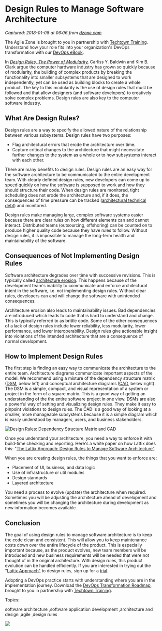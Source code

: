 # Design Rules to Manage Software Architecture

_Captured: 2018-01-08 at 06:06 from [dzone.com](https://dzone.com/articles/design-rules-to-manage-software-architecture?edition=351091&utm_source=Daily%20Digest&utm_medium=email&utm_campaign=Daily%20Digest%202018-01-07)_

The Agile Zone is brought to you in partnership with [Techtown Training](https://dzone.com/go?i=266428&u=http%3A%2F%2Fwww.techtowntraining.com%2F). Understand how your role fits into your organization's DevOps transformation with our [DevOps eBook](https://dzone.com/go?i=266428&u=http%3A%2F%2Fpages.aspeinc.com%2Fdevops-enterprise-ebook.html%3Futm_source%3Ddzone%26utm_medium%3Dfooter%26utm_campaign%3Ddevebook).

In _[Design Rules, The Power of Modularity](https://mitpress.mit.edu/books/design-rules),_ Carliss Y. Baldwin and Kim B. Clark argue the computer hardware industry has grown so quickly because of modularity, the building of complex products by breaking the functionality into smaller subsystems that are designed to work independently, yet can be used as building blocks to create a whole product. The key to this modularity is the use of design rules that must be followed and that allow designers (and software developers) to creatively solve complex problems. Design rules are also key to the computer software industry.

## What Are Design Rules?

Design rules are a way to specify the allowed nature of the relationship between various subsystems. Design rules have two purposes:

  * Flag architectural errors that erode the architecture over time.
  * Capture critical changes to the architecture that might necessitate further changes to the system as a whole or to how subsystems interact with each other.

There are many benefits to design rules. Design rules are an easy way for the software architecture to be communicated to the entire development team. With clearly defined design rules, new developers can come up to speed quickly on how the software is supposed to work and how they should structure their code. When design rules are monitored, tight scheduling does not erode the architecture and, if it does, the consequences of time pressure can be tracked ([architectural technical debt](https://www.sei.cmu.edu/architecture/research/arch_tech_debt/)) and monitored.

Design rules make managing large, complex software systems easier because there are clear rules on how different elements can and cannot interact. Distributed teams (outsourcing, offshoring) can be counted on to produce higher quality code because they have rules to follow. Without design rules, it is impossible to manage the long-term health and maintainability of the software.

## Consequences of Not Implementing Design Rules

Software architecture degrades over time with successive revisions. This is typically called [architecture erosion](http://lattix.com/blog/2017/03/31/architecture-erosion-agile-development). This happens because of the development team's inability to communicate and enforce architectural intent in the software, i.e. not implementing design rules. Without clear rules, developers can and will change the software with unintended consequences.

Architecture erosion also leads to maintainability issues. Bad dependencies are introduced which leads to code that is hard to understand and change. This is typically referred to as brittle code. Some of the other consequences of a lack of design rules include lower reliability, less modularity, lower performance, and lower interoperability. Design rules give actionable insight into violations of the intended architecture that are a consequence of normal development.

## How to Implement Design Rules

The first step is finding an easy way to communicate the architecture to the entire team. Architecture diagrams communicate important aspects of the model. We recommend using a mixture of the dependency structure matrix ([DSM](https://www.youtube.com/watch?v=4cL4xoy7cMc&t=), below left) and conceptual architecture diagrams ([CAD](https://www.youtube.com/watch?v=XFyh9rD1OV8&t=), below right). The DSM is a simple, compact, and visual representation of a system or project in the form of a square matrix. This is a good way of getting an understanding of the the entire software project in one view. DSMs are also a powerful way of setting and visualizing design rules. They make it easy to pinpoint violations to design rules. The CAD is a good way of looking at a smaller, more manageable subsystems because it is a simple diagram which is easily understood by managers, users, and business stakeholders.

![Design Rules: Dependency Structure Matrix and CAD](http://lattix.com/files/images/products/Nx172xdsm,P20cad,P20combo.PNG.pagespeed.ic.Sjvtr8z2mK@2x.png)

Once you understand your architecture, you need a way to enforce it with build-time checking and reporting. Here's a white paper on how Lattix does this: "[The Lattix Approach: Design Rules to Manage Software Architecture"](http://lattix.com/files/wp/DesignRules.pdf).

When you are creating design rules, the things that you want to enforce are:

  * Placement of UI, business, and data logic
  * Use of infrastructure or util modules
  * Design standards
  * Layered architecture

You need a process to evolve (update) the architecture when required. Sometimes you will be adjusting the architecture ahead of development and sometimes you will be changing the architecture during development as new information becomes available.

## Conclusion

The goal of using design rules to manage software architecture is to keep the code clean and consistent. This will allow you to keep maintenance costs down over the entire lifecycle of the product. This is especially important because, as the product evolves, new team members will be introduced and new business requirements will be needed that were not thought of in the original architecture. With design rules, this product evolution can be handled efficiently. If you are interested in trying out the "[Lattix Approach"](http://lattix.com/lattix-and-continuous-integration) to design rules, sign up for a [trial](http://lattix.com/download-form).

Adopting a DevOps practice starts with understanding where you are in the implementation journey. Download the [DevOps Transformation Roadmap](https://dzone.com/go?i=266427&u=http%3A%2F%2Fpages.techtowntraining.com%2FDevOpsRoadmapDzone_DevOpsTransformationRoadmap.html%3Futm_source%3Ddzone%26utm_medium%3Dheader%26utm_campaign%3Ddevops-transformation), brought to you in partnership with [Techtown Training](https://dzone.com/go?i=266427&u=http%3A%2F%2Fwww.techtowntraining.com%2F).

Topics:

software architecture ,software application development ,architecture and design ,agile ,design rules

![](https://dz2cdn1.dzone.com/storage/rc-covers/7391100-dzone-aicover.jpg)
